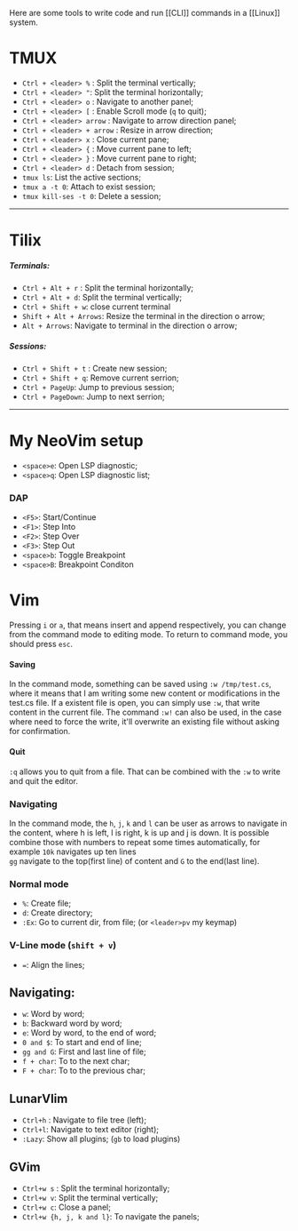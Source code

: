 Here are some tools to write code and run [[CLI]] commands in a [[Linux]] system. 
# TMUX
- `Ctrl + <leader> %` : Split the terminal vertically;
- `Ctrl + <leader> "`: Split the terminal horizontally;
- `Ctrl + <leader> o` : Navigate to another panel;
- `Ctrl + <leader> [` : Enable Scroll mode (`q` to quit);
- `Ctrl + <leader> arrow` : Navigate to arrow direction panel;
- `Ctrl + <leader> + arrow` : Resize in arrow direction;
- `Ctrl + <leader> x` : Close current pane;
- `Ctrl + <leader> {` : Move current pane to left;
- `Ctrl + <leader> }` : Move current pane to right;
- `Ctrl + <leader> d` : Detach from session;
- `tmux ls`: List the active sections;
- `tmux a -t 0`: Attach to exist session;
- `tmux kill-ses -t 0`: Delete a session;
___
# Tilix
##### Terminals:
- `Ctrl + Alt + r` : Split the terminal horizontally;
- `Ctrl + Alt + d`: Split the terminal vertically;
- `Ctrl + Shift + w`: close current terminal
- `Shift + Alt + Arrows`: Resize the terminal in the direction o arrow;
- `Alt + Arrows`: Navigate to terminal in the direction o arrow;
##### Sessions:
- `Ctrl + Shift + t` : Create new session;
- `Ctrl + Shift + q`: Remove current serrion;
- `Ctrl + PageUp`: Jump to previous session;
- `Ctrl + PageDown`: Jump to next serrion;

---

# My NeoVim setup

- `<space>e`:  Open LSP diagnostic;
- `<space>q`:  Open LSP diagnostic list;
### DAP
- `<F5>`: Start/Continue
- `<F1>`: Step Into
- `<F2>`: Step Over
- `<F3>`: Step Out
- `<space>b`: Toggle  Breakpoint
- `<space>B`: Breakpoint Conditon
# Vim
Pressing `i` or `a`, that means insert and append respectively, you can change from the command mode to editing mode. To return to command mode, you should press `esc`.
#### Saving
In the command mode, something can be saved using `:w /tmp/test.cs`, where it means that I am writing some new content or modifications in the test.cs file. If a existent file is open, you can simply use `:w`, that write content in the current file. The command `:w!` can also be used, in the case where need to force the write, it'll overwrite an existing file without asking for confirmation.
#### Quit
`:q` allows you to quit from a file. That can be combined with the `:w` to write and quit the editor.
### Navigating
In the command mode, the `h`, `j`, `k` and `l` can be user as arrows to navigate in the content, where h is left, l is right, k is up and j is down. It is possible combine those with numbers to repeat some times automatically, for example `10k` navigates up ten lines  
`gg` navigate to the top(first line) of content and `G` to the end(last line).

### Normal mode
- `%`: Create file;
- `d`: Create directory;
- `:Ex`: Go to current dir, from file; (or  `<leader>pv` my keymap)

### V-Line mode (`shift + v`)
- `=`: Align the lines;
## Navigating:
- `w`: Word by word;
- `b`: Backward word by word;
- `e`: Word by word, to the end of word;
- `0 and $`: To start and end of line;
- `gg and G`: First and last line of file;
- `f + char`: To to the next char;
- `F + char`: To to the previous char;
## LunarVIim
- `Ctrl+h` : Navigate to file tree (left);
- `Ctrl+l`: Navigate to text editor (right);
- `:Lazy`: Show all plugins; (`gb` to load plugins)
## GVim
- `Ctrl+w s` : Split the terminal horizontally;
- `Ctrl+w v`: Split the terminal vertically;
- `Ctrl+w c`: Close a panel;
- `Ctrl+w {h, j, k and l}`: To navigate the panels;